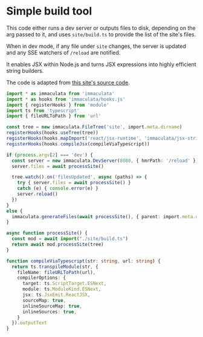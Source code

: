 # Simple build tool

This code either runs a dev server or outputs files to disk,
depending on the arg passed to it, and uses `site/build.ts`
to provide the list of the site's files.

When in dev mode, if any file under `site` changes, the server
is updated and any SSE watchers of `/reload` are notified.

It enables JSX within Node.js and turns JSX expressions into
highly efficient string builders.

The code is adapted from [this site's source code](https://github.com/thesoftwarephilosopher/immaculata.dev/blob/main/main.ts).

```ts
import * as immaculata from 'immaculata'
import * as hooks from 'immaculata/hooks.js'
import { registerHooks } from 'module'
import ts from 'typescript'
import { fileURLToPath } from 'url'

const tree = new immaculata.FileTree('site', import.meta.dirname)
registerHooks(hooks.useTree(tree))
registerHooks(hooks.mapImport('react/jsx-runtime', 'immaculata/jsx-strings.js'))
registerHooks(hooks.compileJsx(compileViaTypescript))

if (process.argv[2] === 'dev') {
  const server = new immaculata.DevServer(8080, { hmrPath: '/reload' })
  server.files = await processSite()

  tree.watch().on('filesUpdated', async (paths) => {
    try { server.files = await processSite() }
    catch (e) { console.error(e) }
    server.reload()
  })
}
else {
  immaculata.generateFiles(await processSite(), { parent: import.meta.dirname })
}

async function processSite() {
  const mod = await import("./site/build.ts")
  return await mod.processSite(tree)
}

function compileViaTypescript(str: string, url: string) {
  return ts.transpileModule(str, {
    fileName: fileURLToPath(url),
    compilerOptions: {
      target: ts.ScriptTarget.ESNext,
      module: ts.ModuleKind.ESNext,
      jsx: ts.JsxEmit.ReactJSX,
      sourceMap: true,
      inlineSourceMap: true,
      inlineSources: true,
    }
  }).outputText
}
```

